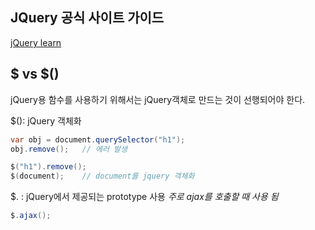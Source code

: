 ## JQuery 공식 사이트 가이드

[jQuery learn](https://learn.jquery.com/)

## $ vs $()

jQuery용 함수를 사용하기 위해서는 jQuery객체로 만드는 것이 선행되어야 한다.

$(): jQuery 객체화
```JAVA
var obj = document.querySelector("h1");
obj.remove();	// 에러 발생
```
```JAVA
$("h1").remove();
$(document);	// document를 jquery 객체화
```

$. : jQuery에서 제공되는 prototype 사용
*주로 ajax를 호출할 때 사용 됨*
```JAVA
$.ajax();
```



<!--stackedit_data:
eyJoaXN0b3J5IjpbLTUzNDI2MDQ4M119
-->